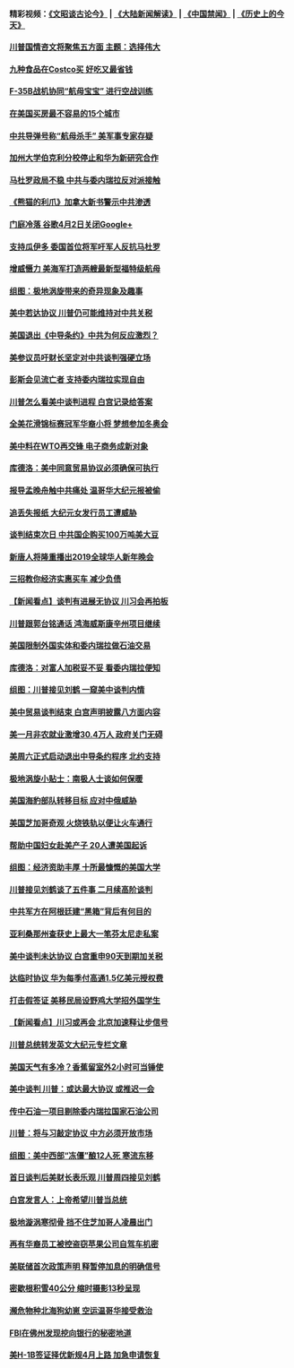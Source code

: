 #### 精彩视频：[《文昭谈古论今》](https://github.com/gfw-breaker/wenzhao) | [《大陆新闻解读》](https://github.com/gfw-breaker/ntdtv-comedy) | [《中国禁闻》](https://github.com/gfw-breaker/ntdtv-news) | [《历史上的今天》](https://github.com/gfw-breaker/today-in-history) 

#### [川普国情咨文将聚焦五方面 主题：选择伟大](../pages/nsc412/n11021501.md?t=02031425) 

#### [九种食品在Costco买 好吃又最省钱](../pages/nsc412/n11013272.md?t=02031425) 

#### [F-35B战机协同“航母宝宝” 进行空战训练](../pages/nsc412/n11020866.md?t=02031425) 

#### [在美国买房最不容易的15个城市](../pages/nsc412/n11019708.md?t=02031425) 

#### [中共导弹号称“航母杀手” 美军事专家存疑](../pages/nsc412/n11021488.md?t=02031425) 

#### [加州大学伯克利分校停止和华为新研究合作](../pages/nsc412/n11021086.md?t=02031425) 

#### [马杜罗政局不稳 中共与委内瑞拉反对派接触](../pages/nsc412/n11020719.md?t=02031425) 

#### [《熊猫的利爪》加拿大新书警示中共渗透](../pages/nsc412/n11020739.md?t=02031425) 

#### [门庭冷落 谷歌4月2日关闭Google+](../pages/nsc412/n11020806.md?t=02031425) 

#### [支持瓜伊多 委国首位将军吁军人反抗马杜罗](../pages/nsc412/n11020776.md?t=02031425) 

#### [增威慑力 美海军打造两艘最新型福特级航母](../pages/nsc412/n11020744.md?t=02031425) 

#### [组图：极地涡旋带来的奇异现象及趣事](../pages/nsc412/n11020731.md?t=02031425) 

#### [美中若达协议 川普仍可能维持对中共关税](../pages/nsc412/n11020625.md?t=02031425) 

#### [美国退出《中导条约》中共为何反应激烈？](../pages/nsc412/n11020569.md?t=02031425) 

#### [美参议员吁财长坚定对中共谈判强硬立场](../pages/nsc412/n11020440.md?t=02031425) 

#### [彭斯会见流亡者 支持委内瑞拉实现自由](../pages/nsc412/n11020031.md?t=02031425) 

#### [川普怎么看美中谈判进程 白宫记录给答案](../pages/nsc412/n11019682.md?t=02031425) 

#### [全美花滑锦标赛冠军华裔小将  梦想参加冬奥会](../pages/nsc412/n11019761.md?t=02031425) 

#### [美中料在WTO再交锋 电子商务成新对象](../pages/nsc412/n11018959.md?t=02031425) 

#### [库德洛：美中同意贸易协议必须确保可执行](../pages/nsc412/n11019036.md?t=02031425) 

#### [报导孟晚舟触中共痛处 温哥华大纪元报被偷](../pages/nsc412/n11019232.md?t=02031425) 

#### [追丢失报纸 大纪元女发行员工遭威胁](../pages/nsc412/n11019384.md?t=02031425) 

#### [谈判结束次日 中共国企购买100万吨美大豆](../pages/nsc412/n11019167.md?t=02031425) 

#### [新唐人将隆重播出2019全球华人新年晚会](../pages/nsc412/n11016043.md?t=02031425) 

#### [三招教你经济实惠买车 减少负债](../pages/nsc412/n11018732.md?t=02031425) 

#### [【新闻看点】谈判有进展无协议 川习会再拍板](../pages/nsc412/n11018718.md?t=02031425) 

#### [川普跟郭台铭通话 鸿海威斯康辛州项目继续](../pages/nsc412/n11018841.md?t=02031425) 

#### [美国限制外国实体和委内瑞拉做石油交易](../pages/nsc412/n11018353.md?t=02031425) 

#### [库德洛：对富人加税妥不妥 看委内瑞拉便知](../pages/nsc412/n11018735.md?t=02031425) 

#### [组图：川普接见刘鹤 一窥美中谈判内情](../pages/nsc412/n11018301.md?t=02031425) 

#### [美中贸易谈判结束 白宫声明披露八方面内容](../pages/nsc412/n11018681.md?t=02031425) 

#### [美一月非农就业激增30.4万人 政府关门无碍](../pages/nsc412/n11018450.md?t=02031425) 

#### [美周六正式启动退出中导条约程序 北约支持](../pages/nsc412/n11018405.md?t=02031425) 

#### [极地涡旋小贴士：南极人士谈如何保暖](../pages/nsc412/n11017984.md?t=02031425) 

#### [美国海豹部队转移目标 应对中俄威胁](../pages/nsc412/n11017801.md?t=02031425) 

#### [美国芝加哥奇观 火烧铁轨以便让火车通行](../pages/nsc412/n11017196.md?t=02031425) 

#### [帮助中国妇女赴美产子 20人遭美国起诉](../pages/nsc412/n11017068.md?t=02031425) 

#### [组图：经济资助丰厚 十所最慷慨的美国大学](../pages/nsc412/n11016519.md?t=02031425) 

#### [川普接见刘鹤谈了五件事 二月续高阶谈判](../pages/nsc412/n11016767.md?t=02031425) 

#### [中共军方在阿根廷建“黑箱”背后有何目的](../pages/nsc412/n11016689.md?t=02031425) 

#### [亚利桑那州查获史上最大一笔芬太尼走私案](../pages/nsc412/n11016442.md?t=02031425) 

#### [美中谈判未达协议 白宫重申90天到期加关税](../pages/nsc412/n11016604.md?t=02031425) 

#### [达临时协议 华为每季付高通1.5亿美元授权费](../pages/nsc412/n11016503.md?t=02031425) 

#### [打击假签证 美移民局设野鸡大学招外国学生](../pages/nsc412/n11016378.md?t=02031425) 

#### [【新闻看点】川习或再会 北京加速释让步信号](../pages/nsc412/n11016108.md?t=02031425) 

#### [川普总统转发英文大纪元专栏文章](../pages/nsc412/n11016258.md?t=02031425) 

#### [美国天气有多冷？香蕉留室外2小时可当锤使](../pages/nsc412/n11016264.md?t=02031425) 

#### [美中谈判 川普：或达最大协议 或推迟一会](../pages/nsc412/n11016270.md?t=02031425) 

#### [传中石油一项目剔除委内瑞拉国家石油公司](../pages/nsc412/n11015982.md?t=02031425) 

#### [川普：将与习敲定协议 中方必须开放市场](../pages/nsc412/n11015814.md?t=02031425) 

#### [组图：美中西部“冻僵”酿12人死 寒流东移](../pages/nsc412/n11015675.md?t=02031425) 

#### [首日谈判后美财长表乐观 川普周四接见刘鹤](../pages/nsc412/n11015436.md?t=02031425) 

#### [白宫发言人：上帝希望川普当总统](../pages/nsc412/n11015016.md?t=02031425) 

#### [极地漩涡寒彻骨 挡不住芝加哥人凌晨出门](../pages/nsc412/n11014521.md?t=02031425) 

#### [再有华裔员工被控盗窃苹果公司自驾车机密](../pages/nsc412/n11014629.md?t=02031425) 

#### [美联储首次政策声明 释暂停加息的明确信号](../pages/nsc412/n11013829.md?t=02031425) 

#### [密歇根积雪40公分 缩时摄影13秒呈现](../pages/nsc412/n11014064.md?t=02031425) 

#### [濒危物种北海狗幼崽 空运温哥华接受救治](../pages/nsc412/n11014164.md?t=02031425) 

#### [FBI在佛州发现挖向银行的秘密地道](../pages/nsc412/n11013871.md?t=02031425) 

#### [美H-1B签证择优新规4月上路 加急申请恢复](../pages/nsc412/n11013875.md?t=02031425) 

